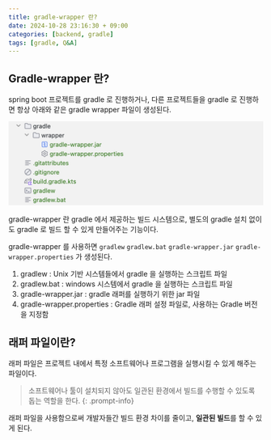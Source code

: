 ```yaml
---
title: gradle-wrapper 란?
date: 2024-10-28 23:16:30 + 09:00
categories: [backend, gradle]
tags: [gradle, Q&A]
---
```


## Gradle-wrapper 란?
spring boot 프로젝트를 gradle 로 진행하거나, 다른 프로젝트들을 gradle 로 진행하면 항상 아래와 같은 gradle wrapper 파일이 생성된다.

![이미지 경로](../assets/img/20241028/gradle.png)

gradle-wrapper 란 gradle 에서 제공하는 빌드 시스템으로, 별도의 gradle 설치 없이도 gradle 로 빌드 할 수 있게 만들어주는 기능이다.

gradle-wrapper 를 사용하면 `gradlew` `gradlew.bat` `gradle-wrapper.jar` `gradle-wrapper.properties`
가 생성된다.

1. gradlew : Unix 기반 시스템들에서 gradle 을 실행하는 스크립트 파일
2. gradlew.bat : windows 시스템에서 gradle 을 실행하는 스크립트 파일
3. gradle-wrapper.jar : gradle 래퍼를 실행하기 위한 jar 파일
4. gradle-wrapper.properties : Gradle 래퍼 설정 파일로, 사용하는 Gradle 버전을 지정함

## 래퍼 파일이란?

래퍼 파일은 프로젝트 내에서 특정 소프트웨어나 프로그램을 실행시킬 수 있게 해주는 파일이다.
> 소프트웨어나 툴이 설치되지 않아도 일관된 환경에서 빌드를 수행할 수 있도록 돕는 역할을 한다.
{: .prompt-info}

래퍼 파일을 사용함으로써 개발자들간 빌드 환경 차이를 줄이고, **일관된 빌드**를 할 수 있게 된다.
